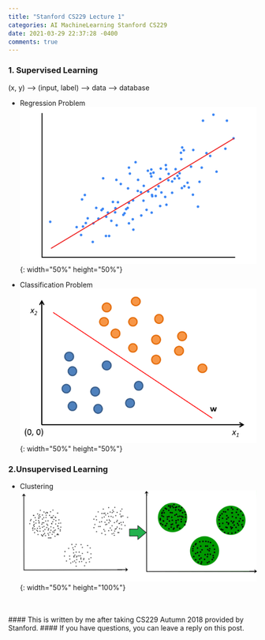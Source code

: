```yaml
---
title: "Stanford CS229 Lecture 1"
categories: AI MachineLearning Stanford CS229
date: 2021-03-29 22:37:28 -0400
comments: true
---
```


### 1. Supervised Learning
(x, y) --> (input, label) --> data --> database

- Regression Problem  
![linear regression](/images/stanford229/linear_regression.png){: width="50%" height="50%"}

- Classification Problem  
![classification problems](/images/stanford229/classification_problems.png){: width="50%" height="50%"}

### 2.Unsupervised Learning
- Clustering  
![clustering](/images/stanford229/clustering.jpg){: width="50%" height="100%"}

<br/>
<br/>
#### This is written by me after taking CS229 Autumn 2018 provided by Stanford.
#### If you have questions, you can leave a reply on this post.

